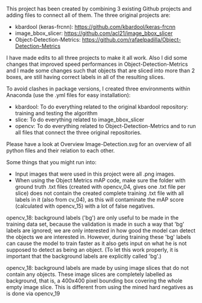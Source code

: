 This project has been created by combining 3 existing Github projects and adding files to connect all of them. The three original projects are:
- kbardool (keras-frcnn): https://github.com/kbardool/keras-frcnn
- image_bbox_slicer: https://github.com/acl21/image_bbox_slicer
- Object-Detection-Metrics: https://github.com/rafaelpadilla/Object-Detection-Metrics

I have made edits to all three projects to make it all work. Also I did some changes that improved speed performances in Object-Detection-Metrics and I made some changes such that objects that are sliced into more than 2 boxes, are still having correct labels in all of the resulting slices.

To avoid clashes in package versions, I created three environments within Anaconda (use the .yml files for easy installation):
- kbardool: To do everything related to the original kbardool repository: training and testing the algorithm
- slice: To do everything related to image_bbox_slicer
- opencv: To do everything related to Object-Detection-Metrics and to run all files that connect the three original repositories.

Please have a look at Overview Image-Detection.svg for an overview of all python files and their relation to each other.

Some things that you might run into:
- Input images that were used in this project were all .png images. 
- When using the Object Metrics mAP code, make sure the folder with ground truth .txt files (created with opencv_04, gives one .txt file per slice) does not contain the created complete training .txt file with all labels in it (also from cv_04), as this will contaminate the mAP score (calculated with opencv_15) with a lot of false negatives.

opencv_18: background labels ('bg') are only useful to be made in the training data set, because the validation is made in such a way that 'bg' labels are ignored; we are only interested in how good the model can detect the objects we are interested in. However, during training these 'bg' labels can cause the model to train faster as it also gets input on what he is not supposed to detect as being an object. (To let this work properly, it is important that the background labels are explicitly called 'bg'.)

opencv_18: background labels are made by using image slices that do not contain any objects. These image slices are completely labelled as background, that is, a 400x400 pixel bounding box covering the whole empty image slice. This is different from using the mined hard negatives as is done via opencv_19
